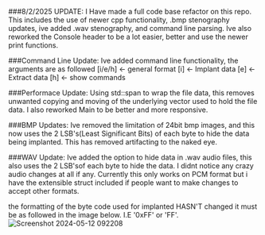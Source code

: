 ###8/2/2025 UPDATE: 
I Have made a full code base refactor on this repo. This includes the use of newer cpp functionality,
.bmp stenography updates, ive added .wav stenography, and command line parsing. Ive also reworked the 
Console header to be a lot easier, better and use the newer print functions.

###Command Line Update:
Ive added command line functionality, the arguments are as followed
[i/e/h] <file path> <file path> <- general format
[i] <bytecode input file> <implant file> <- Implant data
[e] <implanted file> <bytecode output file> <- Extract data
[h] <- show commands

###Performace Update:
Using std::span to wrap the file data, this removes unwanted copying and moving of the underlying vector used to 
hold the file data. I also reworked Main to be better and more responsive.

###BMP Updates:
Ive removed the limitation of 24bit bmp images, and this now uses the 2 LSB's(Least Significant Bits) of each byte to
hide the data being implanted. This has removed artifacting to the naked eye.

###WAV Update:
Ive added the option to hide data in .wav audio files, this also uses the 2 LSB'sof each byte to hide the data. I didnt
notice any crazy audio changes at all if any. Currently this only works on PCM format but i have the extensible struct
included if people want to make changes to accept other formats.

the formatting of the byte code used for implanted HASN'T changed it must be as followed in the image below. I.E '0xFF' or 'FF'.
![Screenshot 2024-05-12 092208](https://github.com/Eremetic/Bmp-Stenography/assets/146580877/716c81f4-70af-42ab-908d-8e96238498af)



